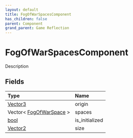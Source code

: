 ```yaml
---
layout: default
title: FogOfWarSpacesComponent
has_children: false
parent: Component
grand_parent: Game Reflection
---
```

# FogOfWarSpacesComponent
Description 

## Fields

| Type | Name |
|:-------------|:--------------|
| [Vector3](/docs/game-reflection/classes/vector3) | origin |
| Vector< [FogOfWarSpace](/docs/game-reflection/classes/fog_of_war_space) > | spaces |
| [bool](/docs/game-reflection/components/bool) | is_initialized |
| [Vector2](/docs/game-reflection/classes/vector2) | size |

